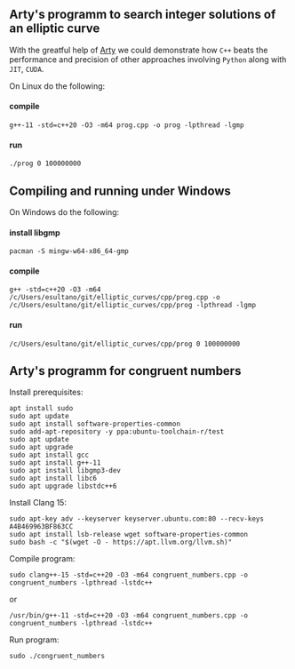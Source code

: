 ## Arty's programm to search integer solutions of an elliptic curve
With the greatful help of [Arty](https://chat.stackoverflow.com/users/941531/arty) we could demonstrate how `C++` beats the performance and precision of other approaches involving `Python` along with `JIT`, `CUDA`.

On Linux do the following:

#### compile

```console
g++-11 -std=c++20 -O3 -m64 prog.cpp -o prog -lpthread -lgmp
```

#### run

```console
./prog 0 100000000
```

## Compiling and running under Windows
On Windows do the following:

#### install libgmp

```console
pacman -S mingw-w64-x86_64-gmp
```

#### compile

```console
g++ -std=c++20 -O3 -m64 /c/Users/esultano/git/elliptic_curves/cpp/prog.cpp -o /c/Users/esultano/git/elliptic_curves/cpp/prog -lpthread -lgmp
```

#### run

```console
/c/Users/esultano/git/elliptic_curves/cpp/prog 0 100000000
```

## Arty's programm for congruent numbers

Install prerequisites:

```console
apt install sudo
sudo apt update
sudo apt install software-properties-common
sudo add-apt-repository -y ppa:ubuntu-toolchain-r/test
sudo apt update
sudo apt upgrade
sudo apt install gcc
sudo apt install g++-11
sudo apt install libgmp3-dev
sudo apt install libc6
sudo apt upgrade libstdc++6
```

Install Clang 15:

```console
sudo apt-key adv --keyserver keyserver.ubuntu.com:80 --recv-keys A4B469963BF863CC
sudo apt install lsb-release wget software-properties-common
sudo bash -c "$(wget -O - https://apt.llvm.org/llvm.sh)"
```

Compile program:

```console
sudo clang++-15 -std=c++20 -O3 -m64 congruent_numbers.cpp -o congruent_numbers -lpthread -lstdc++
```
or
```console
/usr/bin/g++-11 -std=c++20 -O3 -m64 congruent_numbers.cpp -o congruent_numbers -lpthread -lstdc++
```

Run program:

```console
sudo ./congruent_numbers
```
